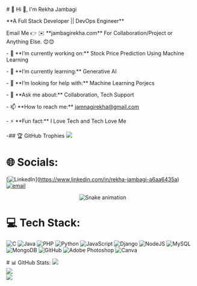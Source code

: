 \# 💫 Hi 👋, I'm Rekha Jambagi

\*\*A Full Stack Developer || DevOps Engineer\*\*



Email Me 👉 ✉️ \*\*jambagirekha.com\*\* For Collaboration/Project or Anything Else. 😊😊



\- 🔭 \*\*I’m currently working on:\*\* Stock Price Prediction Using Machine Learning

\- 🌱 \*\*I’m currently learning:\*\* Generative AI

\- 🤔 \*\*I’m looking for help with:\*\* Machine Learning Porjecs

\- 💬 \*\*Ask me about:\*\* Collaboration, Tech Support

\- 📫 \*\*How to reach me:\*\* jamnagirekha@gmail.com

\- ⚡ \*\*Fun fact:\*\* I Love Tech and Tech Love Me

\-## 🏆 GitHub Trophies
![](https://github-profile-trophy.vercel.app/?username=RJAMBAGI&theme=radical&no-frame=false&no-bg=true&margin-w=4)





# 🌐 Socials:

\[![LinkedIn](https://img.shields.io/badge/LinkedIn-%230077B5.svg?logo=linkedin&logoColor=white)](https://www.linkedin.com/in/rekha-jambagi-a6aa6435a) [![email](https://img.shields.io/badge/Email-D14836?logo=gmail&logoColor=white)](mailto:jambagirekha@gmail.com) 


<!-- Snake Game Repo View -->



<div align="center">

&nbsp; <img src="https://profile-readme-generator.com/assets/snake.svg" alt="Snake animation" />

</div>





# 💻 Tech Stack:
![C](https://img.shields.io/badge/c-%2300599C.svg?style=for-the-badge&logo=c&logoColor=white) ![Java](https://img.shields.io/badge/java-%23ED8B00.svg?style=for-the-badge&logo=openjdk&logoColor=white) ![PHP](https://img.shields.io/badge/php-%23777BB4.svg?style=for-the-badge&logo=php&logoColor=white) ![Python](https://img.shields.io/badge/python-3670A0?style=for-the-badge&logo=python&logoColor=ffdd54) ![JavaScript](https://img.shields.io/badge/javascript-%23323330.svg?style=for-the-badge&logo=javascript&logoColor=%23F7DF1E) ![Django](https://img.shields.io/badge/django-%23092E20.svg?style=for-the-badge&logo=django&logoColor=white) ![NodeJS](https://img.shields.io/badge/node.js-6DA55F?style=for-the-badge&logo=node.js&logoColor=white) ![MySQL](https://img.shields.io/badge/mysql-4479A1.svg?style=for-the-badge&logo=mysql&logoColor=white) ![MongoDB](https://img.shields.io/badge/MongoDB-%234ea94b.svg?style=for-the-badge&logo=mongodb&logoColor=white) ![GitHub](https://img.shields.io/badge/github-%23121011.svg?style=for-the-badge&logo=github&logoColor=white) ![Adobe Photoshop](https://img.shields.io/badge/adobe%20photoshop-%2331A8FF.svg?style=for-the-badge&logo=adobe%20photoshop&logoColor=white) ![Canva](https://img.shields.io/badge/Canva-%2300C4CC.svg?style=for-the-badge&logo=Canva&logoColor=white)


\# 📊 GitHub Stats:
![](https://github-readme-stats.vercel.app/api?username=RJAMBAGI&theme=dark&hide_border=false&include_all_commits=false&count_private=false)<br/>
![](https://nirzak-streak-stats.vercel.app/?user=RJAMBAGI&theme=dark&hide_border=false)<br/>
![](https://github-readme-stats.vercel.app/api/top-langs/?username=RJAMBAGI&theme=dark&hide_border=false&include_all_commits=false&count_private=false&layout=compact)

























